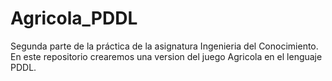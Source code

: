 # Agricola_PDDL
Segunda parte de la práctica de la asignatura Ingenieria del Conocimiento. En este repositorio crearemos una version del juego Agricola en el lenguaje PDDL.

